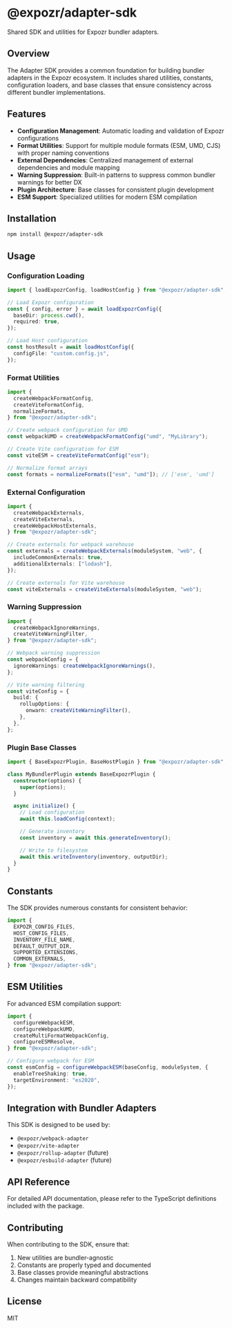 # @expozr/adapter-sdk

Shared SDK and utilities for Expozr bundler adapters.

## Overview

The Adapter SDK provides a common foundation for building bundler adapters in the Expozr ecosystem. It includes shared utilities, constants, configuration loaders, and base classes that ensure consistency across different bundler implementations.

## Features

- **Configuration Management**: Automatic loading and validation of Expozr configurations
- **Format Utilities**: Support for multiple module formats (ESM, UMD, CJS) with proper naming conventions
- **External Dependencies**: Centralized management of external dependencies and module mapping
- **Warning Suppression**: Built-in patterns to suppress common bundler warnings for better DX
- **Plugin Architecture**: Base classes for consistent plugin development
- **ESM Support**: Specialized utilities for modern ESM compilation

## Installation

```bash
npm install @expozr/adapter-sdk
```

## Usage

### Configuration Loading

```typescript
import { loadExpozrConfig, loadHostConfig } from "@expozr/adapter-sdk";

// Load Expozr configuration
const { config, error } = await loadExpozrConfig({
  baseDir: process.cwd(),
  required: true,
});

// Load Host configuration
const hostResult = await loadHostConfig({
  configFile: "custom.config.js",
});
```

### Format Utilities

```typescript
import {
  createWebpackFormatConfig,
  createViteFormatConfig,
  normalizeFormats,
} from "@expozr/adapter-sdk";

// Create webpack configuration for UMD
const webpackUMD = createWebpackFormatConfig("umd", "MyLibrary");

// Create Vite configuration for ESM
const viteESM = createViteFormatConfig("esm");

// Normalize format arrays
const formats = normalizeFormats(["esm", "umd"]); // ['esm', 'umd']
```

### External Configuration

```typescript
import {
  createWebpackExternals,
  createViteExternals,
  createWebpackHostExternals,
} from "@expozr/adapter-sdk";

// Create externals for webpack warehouse
const externals = createWebpackExternals(moduleSystem, "web", {
  includeCommonExternals: true,
  additionalExternals: ["lodash"],
});

// Create externals for Vite warehouse
const viteExternals = createViteExternals(moduleSystem, "web");
```

### Warning Suppression

```typescript
import {
  createWebpackIgnoreWarnings,
  createViteWarningFilter,
} from "@expozr/adapter-sdk";

// Webpack warning suppression
const webpackConfig = {
  ignoreWarnings: createWebpackIgnoreWarnings(),
};

// Vite warning filtering
const viteConfig = {
  build: {
    rollupOptions: {
      onwarn: createViteWarningFilter(),
    },
  },
};
```

### Plugin Base Classes

```typescript
import { BaseExpozrPlugin, BaseHostPlugin } from "@expozr/adapter-sdk";

class MyBundlerPlugin extends BaseExpozrPlugin {
  constructor(options) {
    super(options);
  }

  async initialize() {
    // Load configuration
    await this.loadConfig(context);

    // Generate inventory
    const inventory = await this.generateInventory();

    // Write to filesystem
    await this.writeInventory(inventory, outputDir);
  }
}
```

## Constants

The SDK provides numerous constants for consistent behavior:

```typescript
import {
  EXPOZR_CONFIG_FILES,
  HOST_CONFIG_FILES,
  INVENTORY_FILE_NAME,
  DEFAULT_OUTPUT_DIR,
  SUPPORTED_EXTENSIONS,
  COMMON_EXTERNALS,
} from "@expozr/adapter-sdk";
```

## ESM Utilities

For advanced ESM compilation support:

```typescript
import {
  configureWebpackESM,
  configureWebpackUMD,
  createMultiFormatWebpackConfig,
  configureESMResolve,
} from "@expozr/adapter-sdk";

// Configure webpack for ESM
const esmConfig = configureWebpackESM(baseConfig, moduleSystem, {
  enableTreeShaking: true,
  targetEnvironment: "es2020",
});
```

## Integration with Bundler Adapters

This SDK is designed to be used by:

- `@expozr/webpack-adapter`
- `@expozr/vite-adapter`
- `@expozr/rollup-adapter` (future)
- `@expozr/esbuild-adapter` (future)

## API Reference

For detailed API documentation, please refer to the TypeScript definitions included with the package.

## Contributing

When contributing to the SDK, ensure that:

1. New utilities are bundler-agnostic
2. Constants are properly typed and documented
3. Base classes provide meaningful abstractions
4. Changes maintain backward compatibility

## License

MIT
